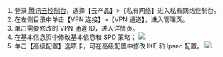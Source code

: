 1. 登录 [腾讯云控制台](https://console.cloud.tencent.com/)，选择【云产品】>【私有网络】进入私有网络控制台。
2. 在左侧目录中单击【VPN 连接】>【VPN 通道】，进入管理页。
3. 单击需要修改的 VPN 通道 ID，进入详情页。
4. 在基本信息页中修改基本信息和 SPD 策略；
 ![](https://main.qcloudimg.com/raw/7f38ab6765d92d922ee734e5a5ce2cbd.png)
5. 单击【高级配置】选项卡，可在高级配置中修改 IKE 和 Ipsec 配置。
 ![](https://main.qcloudimg.com/raw/5d4f78fa9d7786106da13680dba7acc2.png)




